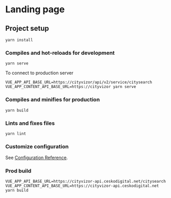 # Landing page

## Project setup

```
yarn install
```

### Compiles and hot-reloads for development

```
yarn serve
```

To connect to production server

```shell script
VUE_APP_API_BASE_URL=https://cityvizor/api/v2/service/citysearch VUE_APP_CONTENT_API_BASE_URL=https://cityvizor yarn serve
```

### Compiles and minifies for production

```
yarn build
```

### Lints and fixes files

```
yarn lint
```

### Customize configuration

See [Configuration Reference](https://cli.vuejs.org/config/).

### Prod build

```shell script
VUE_APP_API_BASE_URL=https://cityvizor-api.ceskodigital.net/citysearch VUE_APP_CONTENT_API_BASE_URL=https://cityvizor-api.ceskodigital.net yarn build
```
